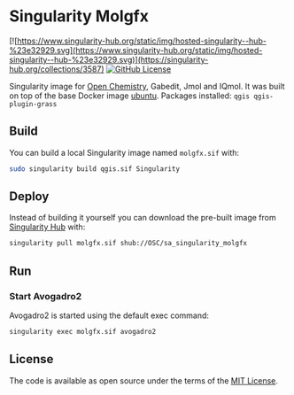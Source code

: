 # Singularity Molgfx

[![https://www.singularity-hub.org/static/img/hosted-singularity--hub-%23e32929.svg](https://www.singularity-hub.org/static/img/hosted-singularity--hub-%23e32929.svg)](https://singularity-hub.org/collections/3587)
[![GitHub License](https://img.shields.io/badge/license-MIT-green.svg)](https://opensource.org/licenses/MIT)

Singularity image for [Open Chemistry](https://github.com/OpenChemistry), Gabedit, Jmol and IQmol. It was built on top of the base Docker image [ubuntu](https://hub.docker.com/_/ubuntu). Packages installed: `qgis qgis-plugin-grass`

## Build

You can build a local Singularity image named `molgfx.sif` with:

```sh
sudo singularity build qgis.sif Singularity
```

## Deploy

Instead of building it yourself you can download the pre-built image from [Singularity Hub](https://www.singularity-hub.org) with:

```sh
singularity pull molgfx.sif shub://OSC/sa_singularity_molgfx
```

## Run

### Start Avogadro2
Avogadro2 is started using the default exec command:
```sh
singularity exec molgfx.sif avogadro2
```

## License

The code is available as open source under the terms of the [MIT License](http://opensource.org/licenses/MIT).
